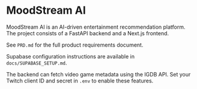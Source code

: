 # MoodStream AI

MoodStream AI is an AI-driven entertainment recommendation platform. The project consists of a FastAPI backend and a Next.js frontend.

See `PRD.md` for the full product requirements document.

Supabase configuration instructions are available in `docs/SUPABASE_SETUP.md`.

The backend can fetch video game metadata using the IGDB API. Set your Twitch
client ID and secret in `.env` to enable these features.
